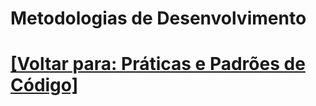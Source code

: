 # Metodologias de Desenvolvimento

# [[Voltar para: Práticas e Padrões de Código]](./1-praticas-padroes-codigo.md)